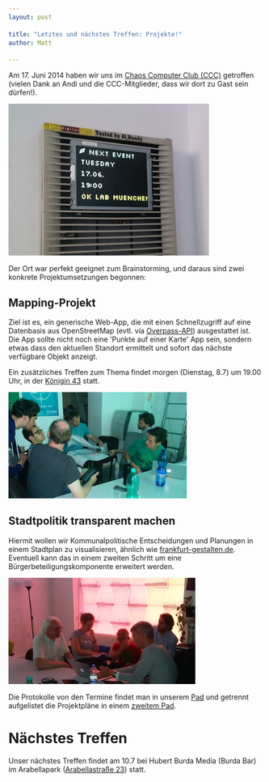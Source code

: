 ```yaml
---
layout: post

title: "Letztes und nächstes Treffen: Projekte!"
author: Matt

---
```


Am 17. Juni 2014 haben wir uns im [Chaos Computer Club (CCC)][CCC] getroffen (vielen Dank an Andi und die CCC-Mitglieder, dass wir dort zu Gast sein dürfen!).

![Ankündigung](/assets/blog/muenchen/JuneEventSign.jpg)

Der Ort war perfekt geeignet zum Brainstorming, und daraus sind zwei konkrete Projektumsetzungen begonnen:

## Mapping-Projekt
  
  Ziel ist es, ein generische Web-App, die mit einen Schnellzugriff auf eine Datenbasis aus OpenStreetMap (evtl. via [Overpass-API][overpass]) ausgestattet ist. Die App sollte nicht noch eine 'Punkte auf einer Karte' App sein, sondern etwas dass den aktuellen Standort ermittelt und sofort das nächste verfügbare Objekt anzeigt. 
  
  Ein zusätzliches Treffen zum Thema findet morgen (Dienstag, 8.7) um 19.00 Uhr, in der [Königin 43][koenigen43] statt.
  
  ![Mapping Gruppe](/assets/blog/muenchen/JuneMapGroup.jpg)
  
## Stadtpolitik transparent machen
  
  Hiermit wollen wir Kommunalpolitische Entscheidungen und Planungen in einem Stadtplan zu visualisieren, ähnlich wie [frankfurt-gestalten.de][frankfurtgestalten]. Eventuell kann das in einem zweiten Schritt um eine Bürgerbeteiligungskomponente erweitert werden.
  
  ![Stadtpolitik Gruppe](/assets/blog/muenchen/JuneRISGroup.jpg)

Die Protokolle von den Termine findet man in unserem [Pad][orgapad] und getrennt aufgelistet die Projektpläne in einem [zweitem Pad][projektpad].

# Nächstes Treffen
Unser nächstes Treffen findet am 10.7 bei Hubert Burda Media (Burda Bar) im Arabellapark ([Arabellastraße 23][arabellastrasse]) statt.

[CCC]: http://muc.ccc.de/
[projektpad]: http://pad.okfn.org/p/oklab-muc-projekte
[orgapad]: http://pad.okfn.org/p/oklab-muc
[overpass]: http://overpass-turbo.eu
[projekte]: http://www.codefor.de/projekte
[arabellastrasse]: http://www.openstreetmap.org/node/1545355985
[koenigen43]: http://barer61.de/konigin/
[frankfurtgestalten]: http://www.frankfurt-gestalten.de

